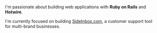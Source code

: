 I'm passionate about building web applications with **Ruby on Rails** and **Hotwire**.

I'm currently focused on building [SideInbox.com](https://sideinbox.com), a customer support tool for multi-brand businesses.
